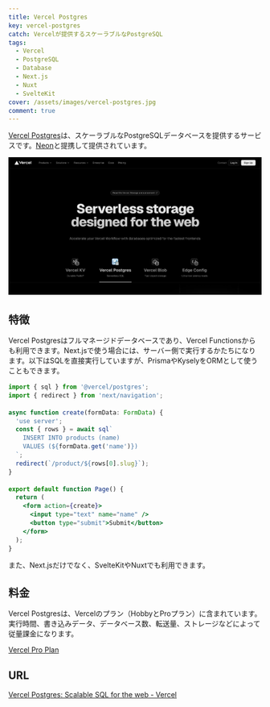 ```yaml
---
title: Vercel Postgres
key: vercel-postgres
catch: Vercelが提供するスケーラブルなPostgreSQL
tags:
  - Vercel
  - PostgreSQL
  - Database
  - Next.js
  - Nuxt
  - SvelteKit
cover: /assets/images/vercel-postgres.jpg
comment: true
---
```


[Vercel Postgres](https://vercel.com/storage/postgres)は、スケーラブルなPostgreSQLデータベースを提供するサービスです。[Neon](https://moongift.dev/2024/04/01/neon)と提携して提供されています。

[![Vercel PostgresのWebサイト](/assets/images/vercel-postgres.jpg)](https://vercel.com/storage/postgres)

<!--more-->

## 特徴

Vercel Postgresはフルマネージドデータベースであり、Vercel Functionsからも利用できます。Next.jsで使う場合には、サーバー側で実行するかたちになります。以下はSQLを直接実行していますが、PrismaやKyselyをORMとして使うこともできます。

```jsx
import { sql } from '@vercel/postgres';
import { redirect } from 'next/navigation';

async function create(formData: FormData) {
  'use server';
  const { rows } = await sql`
    INSERT INTO products (name)
    VALUES (${formData.get('name')})
  `;
  redirect(`/product/${rows[0].slug}`);
}

export default function Page() {
  return (
    <form action={create}>
      <input type="text" name="name" />
      <button type="submit">Submit</button>
    </form>
  );
}
```

また、Next.jsだけでなく、SvelteKitやNuxtでも利用できます。

## 料金

Vercel Postgresは、Vercelのプラン（HobbyとProプラン）に含まれています。実行時間、書き込みデータ、データベース数、転送量、ストレージなどによって従量課金になります。

[Vercel Pro Plan](https://vercel.com/docs/accounts/plans/pro)

## URL

[Vercel Postgres: Scalable SQL for the web - Vercel](https://vercel.com/storage/postgres)
